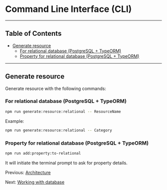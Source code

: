 # Command Line Interface (CLI)

---

## Table of Contents <!-- omit in toc -->

- [Generate resource](#generate-resource)
  - [For relational database (PostgreSQL + TypeORM)](#for-relational-database-postgresql--typeorm)
  - [Property for relational database (PostgreSQL + TypeORM)](#property-for-relational-database-postgresql--typeorm)

---

## Generate resource

Generate resource with the following commands:

### For relational database (PostgreSQL + TypeORM)

```bash
npm run generate:resource:relational -- ResourceName
```

Example:

```bash
npm run generate:resource:relational -- Category
```

### Property for relational database (PostgreSQL + TypeORM)

```bash
npm run add:property:to-relational
```

It will initiate the terminal prompt to ask for property details.

Previous: [Architecture](architecture.md)

Next: [Working with database](database.md)
